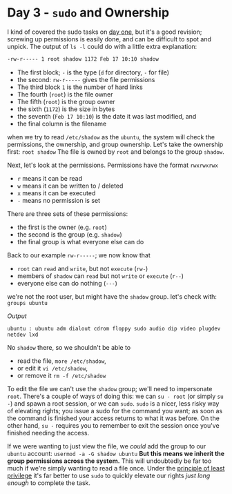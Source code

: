 # Day 3 - `sudo` and Ownership

I kind of covered the sudo tasks on [day one](00_-_Getting_Started_With_AWS.md), but it's a good revision; screwing up permissions is easily done, and can be difficult to spot and unpick.  The output of `ls -l` could do with a little extra explanation:

```bash
-rw-r----- 1 root shadow 1172 Feb 17 10:10 shadow
```

+ The first block; `-` is the type (`d` for directory, `-` for file)
+ the second: `rw-r-----` gives the file permissions
+ The third block `1` is the number of  hard links
+ The fourth (`root`)  is the file owner
+ The fifth (`root`) is the group owner
+ the sixth (`1172`) is the size in bytes
+ the seventh (`Feb 17 10:10`) is the date it was last modified, and
+ the final column is the filename

when we try to read `/etc/shadow` as the `ubuntu`, the system will check the permissions, the ownership, and group ownership.  Let's take the ownership first: `root shadow` The file is owned by `root` and belongs to the group `shadow`.

Next, let's look at the permissions. Permissions have the format `rwxrwxrwx`  

+ `r` means it can be read
+ `w` means it can be written to / deleted
+ `x` means it can be executed
+ `-` means no permission is set

There are three sets of these permissions:

+ the first is the owner (e.g. `root`)
+ the second is the group (e.g. `shadow`)
+ the final group is what everyone else can do

Back to our example `rw-r-----`; we now know that

+ `root` can `read` and `write`, but not `execute` (`rw-`)
+ members of `shadow` can `read` but not `write` or `execute` (`r--`)
+ everyone else can do nothing (`---`)

we're not the root user, but might have the `shadow` group.  let's check with: `groups ubuntu`

_Output_

```text
ubuntu : ubuntu adm dialout cdrom floppy sudo audio dip video plugdev netdev lxd
```

No `shadow` there, so we shouldn't be able to

+ read the file, `more /etc/shadow`,
+ or edit it `vi /etc/shadow`,
+ or remove it `rm -f /etc/shadow`

To edit the file we can't use the `shadow` group; we'll need to impersonate `root`.  There's a couple of ways of doing this: we can `su - root` (or simply `su -`) and spawn a root session, or we can `sudo`.  `sudo` is a nicer, less risky way of elevating rights; you issue a sudo for the command you want; as soon as the command is finished your access returns to what it was before.  On the other hand, `su -` requires you to remember to exit the session once you've finished needing the access.  

If we were wanting to just view the file, we _could_ add the group to our `ubuntu` account: `usermod -a -G shadow ubuntu` __But this means we inherit the group permissions across the system.__ This will undoubtedly be far too much if we're simply wanting to read a file once. Under the [principle of least privilege](https://en.wikipedia.org/wiki/Principle_of_least_privilege#History) it's far better to use `sudo` to quickly elevate our rights _just long enough_ to complete the task.
